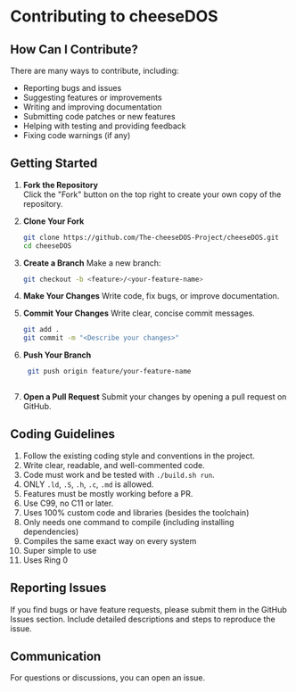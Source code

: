 # Contributing to cheeseDOS

## How Can I Contribute?

There are many ways to contribute, including:

- Reporting bugs and issues  
- Suggesting features or improvements  
- Writing and improving documentation  
- Submitting code patches or new features  
- Helping with testing and providing feedback
- Fixing code warnings (if any)

## Getting Started

1. **Fork the Repository**  
   Click the "Fork" button on the top right to create your own copy of the repository.

2. **Clone Your Fork**  
   ```bash
   git clone https://github.com/The-cheeseDOS-Project/cheeseDOS.git
   cd cheeseDOS
   ```

3. **Create a Branch**
   Make a new branch:
   ```bash
   git checkout -b <feature>/<your-feature-name>
   ```

4. **Make Your Changes**
   Write code, fix bugs, or improve documentation.

5. **Commit Your Changes**
   Write clear, concise commit messages.
   ```bash
   git add .
   git commit -m "<Describe your changes>"
   ```

6. **Push Your Branch**
   ```bash
    git push origin feature/your-feature-name
    
7. **Open a Pull Request**
    Submit your changes by opening a pull request on GitHub.

## Coding Guidelines
1.  Follow the existing coding style and conventions in the project.
2.  Write clear, readable, and well-commented code.
3.  Code must work and be tested with `./build.sh run`.
4.  ONLY `.ld`, `.S`, `.h`, `.c`, `.md` is allowed.
5.  Features must be mostly working before a PR.
6.  Use C99, no C11 or later.
7.  Uses 100% custom code and libraries (besides the toolchain)
8.  Only needs one command to compile (including installing dependencies)
9.  Compiles the same exact way on every system
10. Super simple to use
11. Uses Ring 0
 
## Reporting Issues
If you find bugs or have feature requests, please submit them in the GitHub Issues section. Include detailed descriptions and steps to reproduce the issue.

## Communication
For questions or discussions, you can open an issue.
